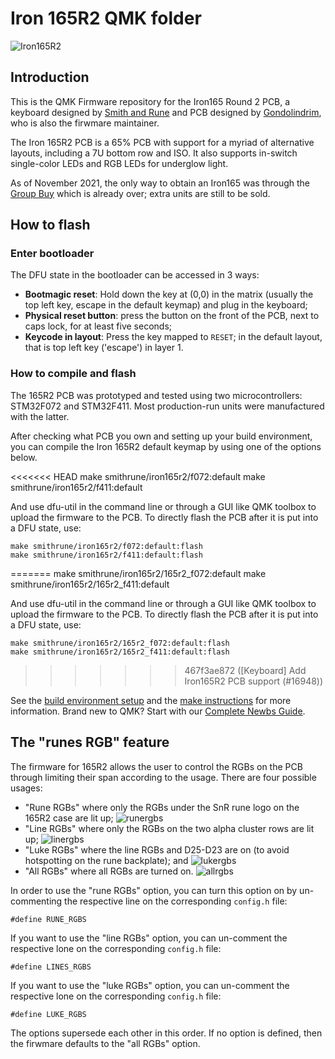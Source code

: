 # Iron 165R2 QMK folder

![Iron165R2](https://i.imgur.com/jPamxKu.jpg)

## Introduction

This is the QMK Firmware repository for the Iron165 Round 2 PCB, a keyboard designed by [Smith and Rune](https://smithrune.com/) and PCB designed by [Gondolindrim](http://github.com/Gondolindrim), who is also the firwmare maintainer.

The Iron 165R2 PCB is a 65% PCB with support for a myriad of alternative layouts, including a 7U bottom row and ISO. It also supports in-switch single-color LEDs and RGB LEDs for underglow light.

As of November 2021, the only way to obtain an Iron165 was through the [Group Buy](https://geekhack.org/index.php?topic=110985) which is already over; extra units are still to be sold.

## How to flash

### Enter bootloader

The DFU state in the bootloader can be accessed in 3 ways:

* **Bootmagic reset**: Hold down the key at (0,0) in the matrix (usually the top left key, escape in the default keymap) and plug in the keyboard;
* **Physical reset button**: press the button on the front of the PCB, next to caps lock, for at least five seconds;
* **Keycode in layout**: Press the key mapped to `RESET`; in the default layout, that is top left key ('escape') in layer 1.

### How to compile and flash

The 165R2 PCB was prototyped and tested using two microcontrollers: STM32F072 and STM32F411. Most production-run units were manufactured with the latter. 

After checking what PCB you own and setting up your build environment, you can compile the Iron 165R2 default keymap by using one of the options below.

<<<<<<< HEAD
    make smithrune/iron165r2/f072:default
    make smithrune/iron165r2/f411:default

And use dfu-util in the command line or through a GUI like QMK toolbox to upload the firmware to the PCB. To directly flash the PCB after it is put into a DFU state, use:

    make smithrune/iron165r2/f072:default:flash
    make smithrune/iron165r2/f411:default:flash
=======
    make smithrune/iron165r2/165r2_f072:default
    make smithrune/iron165r2/165r2_f411:default

And use dfu-util in the command line or through a GUI like QMK toolbox to upload the firmware to the PCB. To directly flash the PCB after it is put into a DFU state, use:

    make smithrune/iron165r2/165r2_f072:default:flash
    make smithrune/iron165r2/165r2_f411:default:flash
>>>>>>> 467f3ae872 ([Keyboard] Add Iron165R2 PCB support (#16948))

See the [build environment setup](https://docs.qmk.fm/#/getting_started_build_tools) and the [make instructions](https://docs.qmk.fm/#/getting_started_make_guide) for more information. Brand new to QMK? Start with our [Complete Newbs Guide](https://docs.qmk.fm/#/newbs).

## The "runes RGB" feature

The firmware for 165R2 allows the user to control the RGBs on the PCB through limiting their span according to the usage. There are four possible usages:

- "Rune RGBs" where only the RGBs under the SnR rune logo on the 165R2 case are lit up;
![runergbs](https://i.imgur.com/HzpnsdL.jpg)
- "Line RGBs" where only the RGBs on the two alpha cluster rows are lit up;
![linergbs](https://i.imgur.com/A1YThUr.jpg)
- "Luke RGBs" where the line RGBs and D25-D23 are on (to avoid hotspotting on the rune backplate); and
![lukergbs](https://i.imgur.com/PnuuX3F.jpg)
- "All RGBs" where all RGBs are turned on.
![allrgbs](https://i.imgur.com/cX9KnTP.jpg)

In order to use the "rune RGBs" option, you can turn this option on by un-commenting the respective line on the corresponding `config.h` file:
    
    #define RUNE_RGBS

If you want to use the "line RGBs" option, you can un-comment the respective lone on the corresponding `config.h` file:

    #define LINES_RGBS

If you want to use the "luke RGBs" option, you can un-comment the respective lone on the corresponding `config.h` file:

    #define LUKE_RGBS

The options supersede each other in this order. If no option is defined, then the firwmare defaults to the "all RGBs" option.
